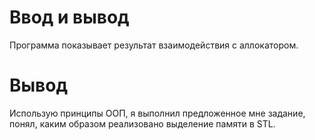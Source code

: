 # Ввод и вывод
Программа показывает результат взаимодействия с аллокатором.
# Вывод
Использую принципы ООП, я выполнил предложенное мне задание, понял, каким образом реализовано выделение памяти в STL.